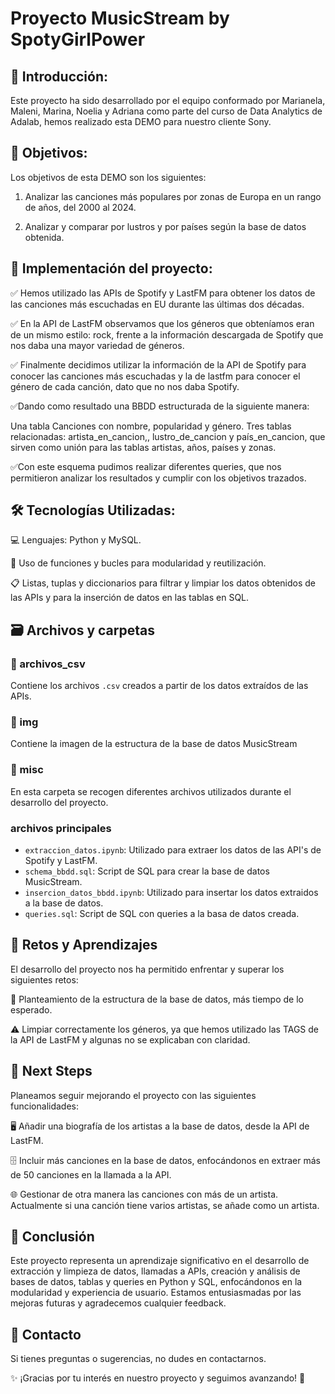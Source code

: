 # Proyecto MusicStream by SpotyGirlPower

## 📌 Introducción:

Este proyecto ha sido desarrollado por el equipo conformado por Marianela, Maleni, Marina, Noelia y Adriana como parte del curso de Data Analytics de Adalab, hemos realizado esta DEMO para nuestro cliente Sony.

## 🎯 Objetivos:

Los objetivos de esta DEMO son los siguientes:

1. Analizar las canciones más populares por zonas de Europa en un rango de años, del 2000 al 2024.

2. Analizar y comparar por lustros y por países según la base de datos obtenida.

## 📝  Implementación del proyecto:

✅  Hemos utilizado las APIs de Spotify y LastFM  para obtener los datos de las canciones más escuchadas en EU durante las últimas dos décadas.

✅ En la API de LastFM observamos que los géneros que obteníamos eran de un mismo estilo: rock, frente a la información descargada de Spotify que nos daba una mayor variedad de géneros. 

✅ Finalmente decidimos utilizar la información de la API de Spotify para conocer las canciones más escuchadas y la de lastfm para conocer el género de cada canción, dato que no nos daba Spotify.

✅Dando como resultado una BBDD estructurada de la siguiente manera:

Una tabla Canciones con nombre, popularidad y género.
Tres tablas relacionadas: artista_en_cancion,, lustro_de_cancion y país_en_cancion, que sirven como unión para las tablas artistas, años, países y zonas.

✅Con este esquema pudimos realizar diferentes queries, que nos permitieron analizar los resultados y cumplir con los objetivos trazados.

## 🛠️ Tecnologías Utilizadas:

💻 Lenguajes: Python y MySQL.

🔗 Uso de funciones y bucles para modularidad y reutilización.

📋 Listas, tuplas y diccionarios para filtrar y limpiar los datos obtenidos de las APIs y para la inserción de datos en las tablas en SQL.

## 🗃️ Archivos y carpetas

### 📁 archivos_csv 

Contiene los archivos `.csv` creados a partir de los datos extraídos de las APIs.

### 📁 img

Contiene la imagen de la estructura de la base de datos MusicStream

### 📁 misc

En esta carpeta se recogen diferentes archivos utilizados durante el desarrollo del proyecto. 

### archivos principales

- `extraccion_datos.ipynb`: Utilizado para extraer los datos de las API's de Spotify y LastFM.
- `schema_bbdd.sql`: Script de SQL para crear la base de datos MusicStream. 
- `insercion_datos_bbdd.ipynb`: Utilizado para insertar los datos extraidos a la base de datos.
- `queries.sql`: Script de SQL con queries a la basa de datos creada. 

## 🚀 Retos y Aprendizajes
El desarrollo del proyecto nos ha permitido enfrentar y superar los siguientes retos:

📌 Planteamiento de la estructura de la base de datos, más tiempo de lo esperado.

⚠️ Limpiar correctamente los géneros, ya que hemos utilizado las TAGS de la API de LastFM y algunas no se explicaban con claridad. 


## 🔮 Next Steps
Planeamos seguir mejorando el proyecto con las siguientes funcionalidades:

🖥️ Añadir una biografía de los artistas a la base de datos, desde la API de LastFM.

🗄️ Incluir más canciones en la base de datos, enfocándonos en extraer más de 50 canciones en la llamada a la API.

🌐 Gestionar de otra manera las canciones con más de un artista. Actualmente si una canción tiene varios artistas, se añade como un artista.

## 🏁 Conclusión

Este proyecto representa un aprendizaje significativo en el desarrollo de extracción y limpieza de datos, llamadas a APIs, creación y análisis de bases de datos, tablas y queries en Python y SQL, enfocándonos en la modularidad y experiencia de usuario. Estamos entusiasmadas por las mejoras futuras y agradecemos cualquier feedback.

## 📩 Contacto
Si tienes preguntas o sugerencias, no dudes en contactarnos.

✨ ¡Gracias por tu interés en nuestro proyecto y seguimos avanzando! 🎉
